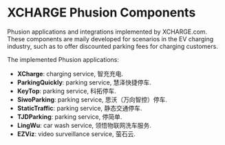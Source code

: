 # XCHARGE Phusion Components
Phusion applications and integrations implemented by XCHARGE.com. These components are maily developed for scenarios in the EV charging industry, such as to offer discounted parking fees for charging customers.

The implemented Phusion applications:
* **XCharge**: charging service, 智充充电.
* **ParkingQuickly**: parking service, 慧泽快捷停车.
* **KeyTop**: parking service, 科拓停车.
* **SiwoParking**: parking service, 思沃（万向智控）停车.
* **StaticTraffic**: parking service, 静态交通停车.
* **TJDParking**: parking service, 停简单.
* **LingWu**: car wash service, 领悟物联网洗车服务.
* **EZViz**: video surveillance service, 萤石云.
